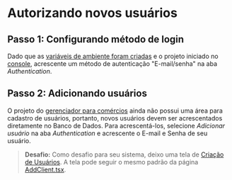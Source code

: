 # Autorizando novos usuários

## Passo 1: Configurando método de login

Dado que as <a href="https://github.com/JonathanLemes/gerenciador-comercio-reactjs/tree/main/docs/VariaveisDeAmbiente.md">variáveis de ambiente foram criadas</a> e o projeto iniciado no <a href="https://console.firebase.google.com/">console</a>, acrescente um método de autenticação "E-mail/senha" na aba *Authentication*.

## Passo 2: Adicionando usuários

O projeto do <a href="https://github.com/JonathanLemes/gerenciador-comercio-reactjs">gerenciador para comércios</a> ainda não possui uma área para cadastro de usuários, portanto, novos usuários devem ser acrescentados diretamente no Banco de Dados.
Para acrescentá-los, selecione *Adicionar usuário* na aba *Authentication* e acrescente o E-mail e Senha de seu usuário.

>**Desafio:** Como desafio para seu sistema, deixo uma tela de <a href="https://github.com/JonathanLemes/gerenciador-comercio-reactjs/tree/main/docs/UsersFirebase.md#passo-2-adicionando-usuários">Criação de Usuários</a>. A tela pode seguir o mesmo padrão da página <a href="https://github.com/JonathanLemes/gerenciador-comercio-reactjs/blob/main/src/pages/AddClient.tsx">AddClient.tsx</a>.